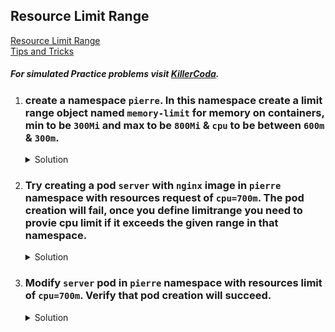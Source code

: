 ## Resource Limit Range

[Resource Limit Range](https://kubernetes.io/docs/concepts/policy/limit-range/)
</br>
[Tips and Tricks](https://github.com/atul-ram/killercoda-scenarios/blob/master/tips_and_tricks.md)

##### For simulated Practice problems visit [KillerCoda](https://killercoda.com/amitk).


1. ### create a namespace `pierre`. In this namespace create a limit range object named `memory-limit` for memory on containers, min to be `300Mi` and max to be `800Mi` & `cpu` to be between `600m` & `300m`. 

    <details><summary>Solution</summary>
      <p>

      ```bash
      # create namespace
      k create ns pierre

      # create limit range: limitrange.yaml
      apiVersion: v1
      kind: LimitRange
      metadata:
        name: memory-limit
        namespace: pierre
      spec:
        limits:
        - max: # max and min define the limit range
            memory: "800Mi"
            cpu: 600m
          min:
            cpu: 300m
            memory: "300Mi"
          type: Container

      k create -f limitrange.yaml
      ```

      </p>
    </details>


1. ### Try creating a pod `server` with `nginx` image in `pierre` namespace with resources request of `cpu=700m`. The pod creation will fail, once you define limitrange you need to provie cpu limit if it exceeds the given range in that namespace.

    <details><summary>Solution</summary>
      <p>

      ```bash
      # create the server pod
      k run server --image=nginx --dry-run=client -o yaml > pod.yaml
      
      # pod file
      apiVersion: v1
      kind: Pod
      metadata:
        creationTimestamp: null
        labels:
          run: server
        name: server
        namespace: pierre
      spec:
        containers:
        - image: nginx
          name: server
          resources:
            requests:
              memory: 500Mi
        dnsPolicy: ClusterFirst
        restartPolicy: Always
      ```

      </p>
    </details>

1. ### Modify `server` pod in `pierre` namespace with resources limit of `cpu=700m`. Verify that pod creation will succeed.

    <details><summary>Solution</summary>
      <p>

      ```bash
      # delete the pod if it exists.
      k delete po server --force

      # pod file
      apiVersion: v1
      kind: Pod
      metadata:
        creationTimestamp: null
        labels:
          run: server
        name: server
        namespace: pierre
      spec:
        containers:
        - image: nginx
          name: server
          resources:
            requests:
              memory: 500Mi
            limit:
              memory: 700Mi
        dnsPolicy: ClusterFirst
        restartPolicy: Always
      ```

      </p>
    </details>
